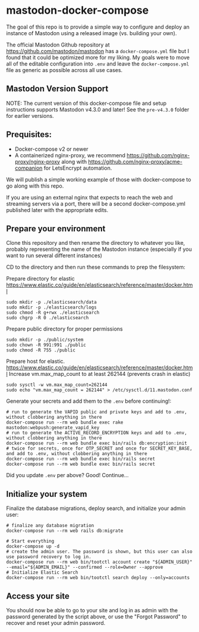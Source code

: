 # mastodon-docker-compose

The goal of this repo is to provide a simple way to configure and deploy an instance of Mastodon using a released image (vs. building your own).

The official Mastodon Github repository at https://github.com/mastodon/mastodon has a `docker-compose.yml` file but I found that it could be optimized more for my liking. My goals were to move all of the editable configuration into `.env` and leave the `docker-compose.yml` file as generic as possible across all use cases.

## Mastodon Version Support

NOTE: The current version of this docker-compose file and setup instructions supports Mastodon v4.3.0 and later! See the `pre-v4.3.0` folder for earlier versions.

## Prequisites:
- Docker-compose v2 or newer
- A containerized nginx-proxy, we recommend https://github.com/nginx-proxy/nginx-proxy along with https://github.com/nginx-proxy/acme-companion for LetsEncrypt automation. 

We will publish a simple working example of those with docker-compose to go along with this repo.

If you are using an external nginx that expects to reach the web and streaming servers via a port, there will be a second docker-compose.yml published later with the appropriate edits.

## Prepare your environment

Clone this repository and then rename the directory to whatever you like, probably representing the name of the Mastodon instance (especially if you want to run several different instances)

CD to the directory and then run these commands to prep the filesystem:

Prepare directory for elastic https://www.elastic.co/guide/en/elasticsearch/reference/master/docker.html

```
sudo mkdir -p ./elasticsearch/data
sudo mkdir -p ./elasticsearch/logs
sudo chmod -R g+rwx ./elasticsearch
sudo chgrp -R 0 ./elasticsearch
```

Prepare public directory for proper permissions
```
sudo mkdir -p ./public/system
sudo chown -R 991:991 ./public
sudo chmod -R 755 ./public
```

Prepare host for elastic. https://www.elastic.co/guide/en/elasticsearch/reference/master/docker.html
Increase vm.max_map_count to at least 262144 (prevents crash in elastic)
```
sudo sysctl -w vm.max_map_count=262144 
sudo echo "vm.max_map_count = 262144" > /etc/sysctl.d/11.mastodon.conf
```

Generate your secrets and add them to the `.env` before continuing!:
```
# run to generate the VAPID public and private keys and add to .env, without clobbering anything in there
docker-compose run --rm web bundle exec rake mastodon:webpush:generate_vapid_key
# run to generate the ACTIVE_RECORD_ENCRYPTION keys and add to .env, without clobbering anything in there
docker-compose run --rm web bundle exec bin/rails db:encryption:init
# twice for secrets, once for OTP_SECRET and once for SECRET_KEY_BASE, and add to .env, without clobbering anything in there
docker-compose run --rm web bundle exec bin/rails secret
docker-compose run --rm web bundle exec bin/rails secret
```

Did you update `.env` per above? Good! Continue...

## Initialize your system

Finalize the database migrations, deploy search, and initialize your admin user:
```
# finalize any database migration
docker-compose run --rm web rails db:migrate

# Start everything
docker-compose up -d
# create the admin user. The password is shown, but this user can also use password recovery to log in.
docker-compose run --rm web bin/tootctl account create "${ADMIN_USER}" --email="${ADMIN_EMAIL}" --confirmed --role=Owner --approve
# Initialize Elastic Search
docker-compose run --rm web bin/tootctl search deploy --only=accounts
```
## Access your site

You should now be able to go to your site and log in as admin with the password generated by the script above, or use the "Forgot Password" to recover and reset your admin password.

